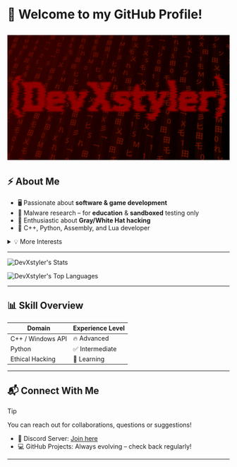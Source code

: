 # 👋 Welcome to my GitHub Profile!


![DevXstyler](DevXstyler.png)
---

## ⚡ About Me

- 🖥️ Passionate about **software & game development**
- 🧠 Malware research – for **education** & **sandboxed** testing only
- 🔐 Enthusiastic about **Gray/White Hat hacking**
- 🧰 C++, Python, Assembly, and Lua developer

<details>
<summary>💡 More Interests</summary>

- Reverse Engineering  
- System Internals  
- Building custom tools  
- Creating experimental projects

</details>

---

![DevXstyler's Stats](https://github-readme-stats.vercel.app/api?username=DevXstyler&theme=vue-dark&show_icons=true&hide_border=true&count_private=false)

![DevXstyler's Top Languages](https://github-readme-stats.vercel.app/api/top-langs/?username=DevXstyler&theme=vue-dark&show_icons=true&hide_border=true&layout=compact)

---

## 📊 Skill Overview

| Domain              | Experience Level    |
|---------------------|---------------------|
| C++ / Windows API    | 🔥 Advanced          |
| Python               | ✅ Intermediate      |
| Ethical Hacking      | 🧪 Learning          |

---

## 📬 Connect With Me

> [!TIP]
> You can reach out for collaborations, questions or suggestions!

- 💬 Discord Server: [Join here](https://discord.gg/75W6mXRh5f)
- 💻 GitHub Projects: Always evolving – check back regularly!

---
